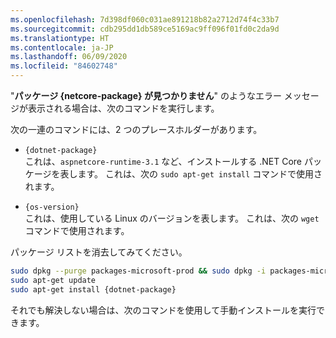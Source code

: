 ```yaml
---
ms.openlocfilehash: 7d398df060c031ae891218b82a2712d74f4c33b7
ms.sourcegitcommit: cdb295dd1db589ce5169ac9ff096f01fd0c2da9d
ms.translationtype: HT
ms.contentlocale: ja-JP
ms.lasthandoff: 06/09/2020
ms.locfileid: "84602748"
---
```


"**パッケージ {netcore-package} が見つかりません**" のようなエラー メッセージが表示される場合は、次のコマンドを実行します。

次の一連のコマンドには、2 つのプレースホルダーがあります。

- `{dotnet-package}`\
これは、`aspnetcore-runtime-3.1` など、インストールする .NET Core パッケージを表します。 これは、次の `sudo apt-get install` コマンドで使用されます。

- `{os-version}`\
これは、使用している Linux のバージョンを表します。 これは、次の `wget` コマンドで使用されます。

パッケージ リストを消去してみてください。

```bash
sudo dpkg --purge packages-microsoft-prod && sudo dpkg -i packages-microsoft-prod.deb
sudo apt-get update
sudo apt-get install {dotnet-package}
```

それでも解決しない場合は、次のコマンドを使用して手動インストールを実行できます。
